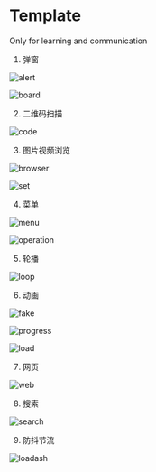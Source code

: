 # Template
Only for learning and communication


1. 弹窗

![alert](https://user-images.githubusercontent.com/42122949/223075536-e6a01f89-29ff-4bd4-b907-0adea7c457a6.gif)

![board](https://user-images.githubusercontent.com/42122949/223074649-387a41d9-2ca6-4377-8d18-596cf69da2a1.gif)

2. 二维码扫描

![code](https://user-images.githubusercontent.com/42122949/223079229-112fdfc0-4f97-4a47-aba3-c250513b5cae.gif)

3. 图片视频浏览

![browser](https://user-images.githubusercontent.com/42122949/223080916-77921573-1230-42a2-bc1d-eb4e2eeca4c3.gif)

![set](https://user-images.githubusercontent.com/42122949/223084080-4a93458f-a9b4-444f-8633-cd8c5050ead3.gif)

4. 菜单

![menu](https://user-images.githubusercontent.com/42122949/223082001-cd4ca921-99e4-4190-b1e1-af83189b6036.gif)

![operation](https://user-images.githubusercontent.com/42122949/223083132-135e936f-6e64-4c74-8f02-c09046904379.gif)

5. 轮播

![loop](https://user-images.githubusercontent.com/42122949/223084906-6bf430b9-6600-4d44-8f6c-d6a56249d671.gif)

6. 动画

![fake](https://user-images.githubusercontent.com/42122949/223085557-f6f8c23f-0626-49f2-91ac-d934079b684d.gif)

![progress](https://user-images.githubusercontent.com/42122949/223085783-d56cfc5e-b493-4933-81ce-9fbacf49c1a1.gif)

![load](https://user-images.githubusercontent.com/42122949/223086565-4023da06-0c28-4ed0-9c11-e35da2031b37.gif)

7. 网页

![web](https://user-images.githubusercontent.com/42122949/223088676-7bdcacf1-5eb9-4a7e-96f1-ad1362704763.gif)

8. 搜索

![search](https://user-images.githubusercontent.com/42122949/223089072-944aa416-37b2-4841-92ed-cf1caa83d70b.gif)

9. 防抖节流

![loadash](https://user-images.githubusercontent.com/42122949/223089867-38dd10b2-2973-4a97-be54-aa8d651c1bc5.gif)


